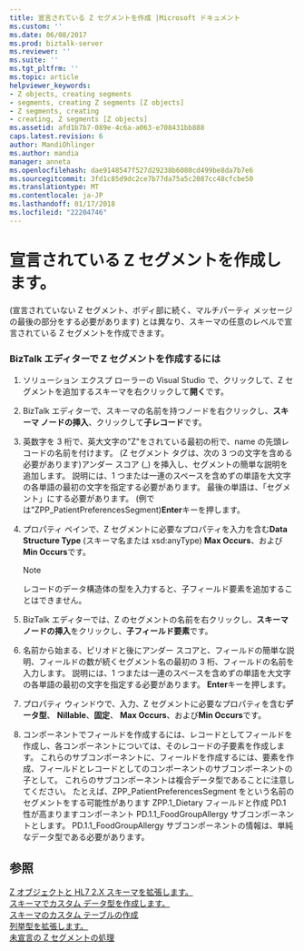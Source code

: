 ```yaml
---
title: 宣言されている Z セグメントを作成 |Microsoft ドキュメント
ms.custom: ''
ms.date: 06/08/2017
ms.prod: biztalk-server
ms.reviewer: ''
ms.suite: ''
ms.tgt_pltfrm: ''
ms.topic: article
helpviewer_keywords:
- Z objects, creating segments
- segments, creating Z segments [Z objects]
- Z segments, creating
- creating, Z segments [Z objects]
ms.assetid: afd1b7b7-089e-4c6a-a063-e708431bb888
caps.latest.revision: 6
author: MandiOhlinger
ms.author: mandia
manager: anneta
ms.openlocfilehash: dae9148547f527d29238b6080cd499be8da7b7e6
ms.sourcegitcommit: 3fd1c85d9dc2ce7b77da75a5c2087cc48cfcbe50
ms.translationtype: MT
ms.contentlocale: ja-JP
ms.lasthandoff: 01/17/2018
ms.locfileid: "22204746"
---
```

# <a name="creating-declared-z-segments"></a>宣言されている Z セグメントを作成します。
(宣言されていない Z セグメント、ボディ部に続く、マルチパーティ メッセージの最後の部分をする必要があります) とは異なり、スキーマの任意のレベルで宣言されている Z セグメントを作成できます。  
  
### <a name="to-create-a-z-segment-in-biztalk-editor"></a>BizTalk エディターで Z セグメントを作成するには  
  
1.  ソリューション エクスプ ローラーの Visual Studio で、クリックして、Z セグメントを追加するスキーマを右クリックして**開く**です。  
  
2.  BizTalk エディターで、スキーマの名前を持つノードを右クリックし、**スキーマ ノードの挿入**、クリックして**子レコード**です。  
  
3.  英数字を 3 桁で、英大文字の"Z"をされている最初の桁で、name の先頭レコードの名前を付けます。 (Z セグメント タグは、次の 3 つの文字を含める必要があります)アンダー スコア (_) を挿入し、セグメントの簡単な説明を追加します。 説明には、1 つまたは一連のスペースを含めずの単語を大文字の各単語の最初の文字を指定する必要があります。 最後の単語は、「セグメント」にする必要があります。 (例では"ZPP_PatientPreferencesSegment)**Enter**キーを押します。  
  
4.  プロパティ ペインで、Z セグメントに必要なプロパティを入力を含む**Data Structure Type** (スキーマ名または xsd:anyType) **Max Occurs**、および**Min Occurs**です。  
  
    > [!NOTE]
    >  レコードのデータ構造体の型を入力すると、子フィールド要素を追加することはできません。  
  
5.  BizTalk エディターでは、Z のセグメントの名前を右クリックし、**スキーマ ノードの挿入**をクリックし、**子フィールド要素**です。  
  
6.  名前から始まる、ピリオドと後にアンダー スコアと、フィールドの簡単な説明、フィールドの数が続くセグメント名の最初の 3 桁、フィールドの名前を入力します。 説明には、1 つまたは一連のスペースを含めずの単語を大文字の各単語の最初の文字を指定する必要があります。 **Enter**キーを押します。  
  
7.  プロパティ ウィンドウで、入力、Z セグメントに必要なプロパティを含む**データ型**、 **Nillable**、**固定**、 **Max Occurs**、および**Min Occurs**です。  
  
8.  コンポーネントでフィールドを作成するには、レコードとしてフィールドを作成し、各コンポーネントについては、そのレコードの子要素を作成します。 これらのサブコンポーネントに、フィールドを作成するには、要素を作成、フィールドとレコードとしてのコンポーネントのサブコンポーネントの子として。 これらのサブコンポーネントは複合データ型であることに注意してください。 たとえば、ZPP_PatientPreferencesSegment をという名前のセグメントをする可能性があります ZPP.1_Dietary フィールドと作成 PD.1 性が高まりますコンポーネント PD.1.1_FoodGroupAllergy サブコンポーネントとします。 PD.1.1_FoodGroupAllergy サブコンポーネントの情報は、単純なデータ型である必要があります。  
  
## <a name="see-also"></a>参照  
 [Z オブジェクトと HL7 2.X スキーマを拡張します。](../../adapters-and-accelerators/accelerator-hl7/extending-hl7-2-x-schemas-with-z-objects.md)   
 [スキーマでカスタム データ型を作成します。](../../adapters-and-accelerators/accelerator-hl7/creating-custom-data-types-in-schemas.md)   
 [スキーマのカスタム テーブルの作成](../../adapters-and-accelerators/accelerator-hl7/creating-custom-tables-in-schemas.md)   
 [列挙型を拡張します。](../../adapters-and-accelerators/accelerator-hl7/extending-enumerations.md)   
 [未宣言の Z セグメントの処理](../../adapters-and-accelerators/accelerator-hl7/handling-undeclared-z-segments.md)